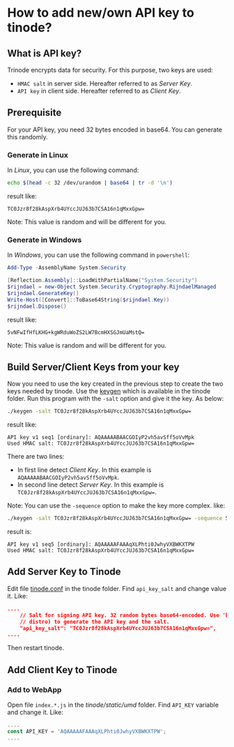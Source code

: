 # How to add new/own API key to tinode?

## What is API key?

Trinode encrypts data for security. For this purpose, two keys are used:

* `HMAC salt` in server side. Hereafter referred to as _Server Key_.
* `API key` in client side. Hereafter referred to as _Client Key_.

## Prerequisite

For your API key, you need 32 bytes encoded in base64. You can generate this randomly.

### Generate in Linux

In *Linux*, you can use the following command:

```bash
echo $(head -c 32 /dev/urandom | base64 | tr -d '\n')
```

result like:

```text
TC0Jzr8f28kAspXrb4UYccJUJ63b7CSA16n1qMxxGpw=
```

Note: This value is random and will be different for you.

### Generate in Windows

In *Windows*, you can use the following command in `powershell`:

```powershell
Add-Type -AssemblyName System.Security

[Reflection.Assembly]::LoadWithPartialName("System.Security")
$rijndael = new-Object System.Security.Cryptography.RijndaelManaged
$rijndael.GenerateKey()
Write-Host([Convert]::ToBase64String($rijndael.Key))
$rijndael.Dispose()
```

result like:

```text
5vNFwIfHfLKHG+kgWRduWoZS2LW7BcmHXSGJmUaMstQ=
```

Note: This value is random and will be different for you.

## Build Server/Client Keys from your key

Now you need to use the key created in the previous step to create the two keys needed by tinode. Use the [keygen](https://github.com/tinode/chat/blob/master/keygen/README.md) which is available in the tinode folder. Run this program with the `-salt` option and give it the key. As below:

```bash
./keygen -salt TC0Jzr8f28kAspXrb4UYccJUJ63b7CSA16n1qMxxGpw=
```

result like:

```text
API key v1 seq1 [ordinary]: AQAAAAABAACGOIyP2vh5avSff5oVvMpk
Used HMAC salt: TC0Jzr8f28kAspXrb4UYccJUJ63b7CSA16n1qMxxGpw=
```

There are two lines:

* In first line detect _Client Key_. In this example is `AQAAAAABAACGOIyP2vh5avSff5oVvMpk`.
* In second line detect _Server Key_. In this example is `TC0Jzr8f28kAspXrb4UYccJUJ63b7CSA16n1qMxxGpw=`.

Note: You can use the `-sequence` option to make the key more complex. like:

```bash
./keygen -salt TC0Jzr8f28kAspXrb4UYccJUJ63b7CSA16n1qMxxGpw= -sequence 5
```

result is:

```text
API key v1 seq5 [ordinary]: AQAAAAAFAAAqXLPhti0JwhyVXBWKXTPW
Used HMAC salt: TC0Jzr8f28kAspXrb4UYccJUJ63b7CSA16n1qMxxGpw=
```

## Add Server Key to Tinode

Edit file [tinode.conf](https://github.com/tinode/chat/blob/master/server/tinode.conf) in the tinode folder. Find `api_key_salt` and change value it. Like:

```json
....
	// Salt for signing API key. 32 random bytes base64-encoded. Use 'keygen' tool (included in this
	// distro) to generate the API key and the salt.
	"api_key_salt": "TC0Jzr8f28kAspXrb4UYccJUJ63b7CSA16n1qMxxGpw=",
....

```

Then restart tinode.

## Add Client Key to Tinode

### Add to WebApp

Open file `index.*.js` in the _tinode/static/umd_ folder. Find `API_KEY` variable and change it. Like:

```js
....
const API_KEY = 'AQAAAAAFAAAqXLPhti0JwhyVXBWKXTPW';
....

```

